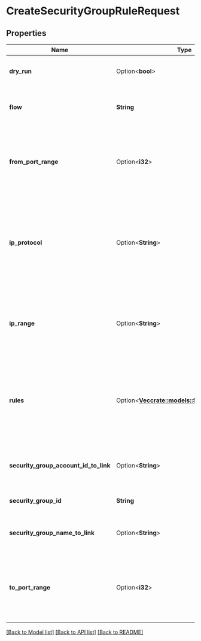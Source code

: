 # CreateSecurityGroupRuleRequest

## Properties

Name | Type | Description | Notes
------------ | ------------- | ------------- | -------------
**dry_run** | Option<**bool**> | If true, checks whether you have the required permissions to perform the action. | [optional]
**flow** | **String** | The direction of the flow: `Inbound` or `Outbound`. You can specify `Outbound` for Nets only. | 
**from_port_range** | Option<**i32**> | The beginning of the port range for the TCP and UDP protocols, or an ICMP type number. If you specify this parameter, you cannot specify the `Rules` parameter and its subparameters. | [optional]
**ip_protocol** | Option<**String**> | The IP protocol name (`tcp`, `udp`, `icmp`, or `-1` for all protocols). By default, `-1`. In a Net, this can also be an IP protocol number. For more information, see the [IANA.org website](https://www.iana.org/assignments/protocol-numbers/protocol-numbers.xhtml). If you specify this parameter, you cannot specify the `Rules` parameter and its subparameters. | [optional]
**ip_range** | Option<**String**> | The IP range for the security group rule, in CIDR notation (for example, 10.0.0.0/16). If you specify this parameter, you cannot specify the `Rules` parameter and its subparameters. | [optional]
**rules** | Option<[**Vec<crate::models::SecurityGroupRule>**](SecurityGroupRule.md)> | Information about the security group rule to create. If you specify this parent parameter and its subparameters, you cannot specify the following parent parameters: `FromPortRange`, `IpProtocol`, `IpRange`, and `ToPortRange`. | [optional]
**security_group_account_id_to_link** | Option<**String**> | The account ID that owns the source or destination security group specified in the `SecurityGroupNameToLink` parameter. | [optional]
**security_group_id** | **String** | The ID of the security group for which you want to create a rule. | 
**security_group_name_to_link** | Option<**String**> | The ID of a source or destination security group that you want to link to the security group of the rule. | [optional]
**to_port_range** | Option<**i32**> | The end of the port range for the TCP and UDP protocols, or an ICMP code number. If you specify this parameter, you cannot specify the `Rules` parameter and its subparameters. | [optional]

[[Back to Model list]](../README.md#documentation-for-models) [[Back to API list]](../README.md#documentation-for-api-endpoints) [[Back to README]](../README.md)


